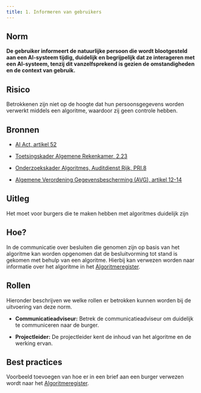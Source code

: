 ```yaml
---
title: 1. Informeren van gebruikers
---
```


## Norm
**De gebruiker informeert de natuurlijke persoon die wordt blootgesteld aan een AI-systeem tijdig, duidelijk en begrijpelijk dat ze interageren met een AI-systeem, tenzij dit vanzelfsprekend is gezien de omstandigheden en de context van gebruik.**

## Risico
Betrokkenen zijn niet op de hoogte dat hun persoonsgegevens worden verwerkt middels een algoritme, waardoor zij geen controle hebben.

## Bronnen
- [AI Act, artikel 52](https://artificialintelligenceact.eu/wp-content/uploads/2023/08/AI-Mandates-20-June-2023.pdf)

- [Toetsingskader Algemene Rekenkamer, 2.23](https://www.rekenkamer.nl/onderwerpen/algoritmes-digitaal-toetsingskader)

- [Onderzoekskader Algoritmes, Auditdienst Rijk, PRI.8](https://open.overheid.nl/documenten/61b54381-d331-40ed-8fce-b2883b195f25/file)

- [Algemene Verordening Gegevensbescherming (AVG), artikel 12-14](https://eur-lex.europa.eu/legal-content/NL/TXT/HTML/?uri=CELEX:32016R0679&qid=1685451198313)

## Uitleg
Het moet voor burgers die te maken hebben met algoritmes duidelijk zijn

## Hoe?
In de communicatie over besluiten die genomen zijn op basis van het algoritme kan worden opgenomen dat de besluitvorming tot stand is gekomen met behulp van een algoritme. Hierbij kan verwezen worden naar informatie over het algoritme in het [Algoritmeregister](https://algoritmes.overheid.nl/nl). 

## Rollen
Hieronder beschrijven we welke rollen er betrokken kunnen worden bij de uitvoering van deze norm. 

- **Communicatieadviseur:**
Betrek de communicatieadviseur om duidelijk te communiceren naar de burger. 

- **Projectleider:**
De projectleider kent de inhoud van het algoritme en de werking ervan. 

## Best practices
Voorbeeld toevoegen van hoe er in een brief aan een burger verwezen wordt naar het [Algoritmeregister](https://algoritmes.overheid.nl/nl). 



